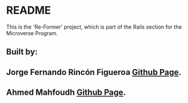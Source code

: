 # README

This is the 'Re-Former' project, which is part of the Rails section for the Microverse Program.

## Built by:

## Jorge Fernando Rincón Figueroa [Github Page](https://github.com/jofer86).

## Ahmed Mahfoudh [Github Page](https://github.com/stratospherique).

